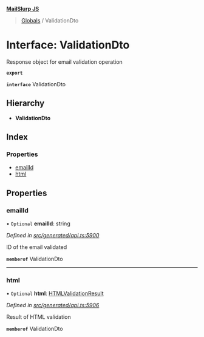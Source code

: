 **[MailSlurp JS](../README.md)**

> [Globals](../README.md) / ValidationDto

# Interface: ValidationDto

Response object for email validation operation

**`export`** 

**`interface`** ValidationDto

## Hierarchy

* **ValidationDto**

## Index

### Properties

* [emailId](validationdto.md#emailid)
* [html](validationdto.md#html)

## Properties

### emailId

• `Optional` **emailId**: string

*Defined in [src/generated/api.ts:5900](https://github.com/mailslurp/mailslurp-client/blob/98c6efc/src/generated/api.ts#L5900)*

ID of the email validated

**`memberof`** ValidationDto

___

### html

• `Optional` **html**: [HTMLValidationResult](htmlvalidationresult.md)

*Defined in [src/generated/api.ts:5906](https://github.com/mailslurp/mailslurp-client/blob/98c6efc/src/generated/api.ts#L5906)*

Result of HTML validation

**`memberof`** ValidationDto
